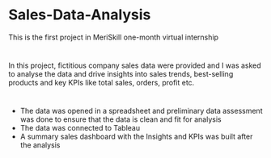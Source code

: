 # Sales-Data-Analysis
This is the first project in MeriSkill one-month virtual internship
#
In this project, fictitious company sales data were provided and I was asked to analyse the data and drive insights into sales trends, best-selling products and key KPIs like total sales, orders, profit etc.
#
* The data was opened in a spreadsheet and preliminary data assessment was done to ensure that the data is clean and fit for analysis
* The data was connected to Tableau
* A summary sales dashboard with the Insights and KPIs was built after the analysis

